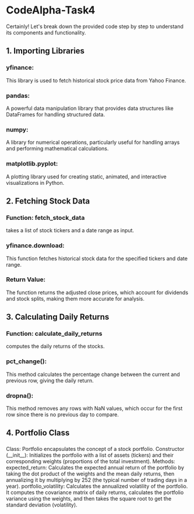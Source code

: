 # CodeAlpha-Task4
Certainly! Let's break down the provided code step by step to understand its components and functionality.
<h2>1. Importing Libraries</h2>
<h3>yfinance:</h3> This library is used to fetch historical stock price data from Yahoo Finance.
<h3>pandas:</h3> A powerful data manipulation library that provides data structures like DataFrames for handling structured data.
<h3>numpy:</h3> A library for numerical operations, particularly useful for handling arrays and performing mathematical calculations.
<h3>matplotlib.pyplot:</h3> A plotting library used for creating static, animated, and interactive visualizations in Python.

<h2>2. Fetching Stock Data</h2>
<h3>Function: fetch_stock_data</h3> takes a list of stock tickers and a date range as input.
<h3>yfinance.download:</h3> This function fetches historical stock data for the specified tickers and date range.
<h3>Return Value:</h3> The function returns the adjusted close prices, which account for dividends and stock splits, making them more accurate for analysis.

<h2>3. Calculating Daily Returns</h2>
<h3>Function: calculate_daily_returns</h3> computes the daily returns of the stocks.
<h3>pct_change(): </h3>This method calculates the percentage change between the current and previous row, giving the daily return.
<h3>dropna():</h3> This method removes any rows with NaN values, which occur for the first row since there is no previous day to compare.

<h2>4. Portfolio Class</h2>
<h3></h3>Class: Portfolio encapsulates the concept of a stock portfolio.
Constructor (__init__): Initializes the portfolio with a list of assets (tickers) and their corresponding weights (proportions of the total investment).
Methods:
expected_return: Calculates the expected annual return of the portfolio by taking the dot product of the weights and the mean daily returns, then annualizing it by multiplying by 252 (the typical number of trading days in a year).
portfolio_volatility: Calculates the annualized volatility of the portfolio. It computes the covariance matrix of daily returns, calculates the portfolio variance using the weights, and then takes the square root to get the standard deviation (volatility).
